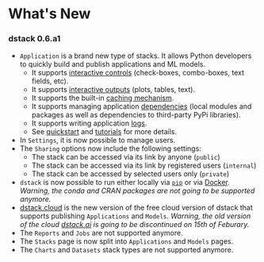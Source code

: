 # What's New

### dstack 0.6.a1

* `Application` is a brand new type of stacks. It allows Python developers to quickly build and publish applications and ML models.
  * It supports [interactive controls](../concepts/controls.md) \(check-boxes, combo-boxes, text fields, etc\).
  * It supports [interactive outputs](../concepts/outputs.md) \(plots, tables, text\).
  * It supports the built-in [caching mechanism](../concepts/caching.md).
  * It supports managing application [dependencies](../concepts/dependencies.md) \(local modules and packages as well as dependencies to third-party PyPi libraries\).
  * It supports writing application [logs](../concepts/logging.md).
  * See [quickstart](../quickstart.md) and [tutorials](../tutorials/) for more details.
* In `Settings`, it is now possible to manage users.
* The `Sharing` options now include the following settings:
  * The stack can be accessed via its link by anyone \(`public`\)
  * The stack can be accessed via its link by registered users \(`internal`\)
  * The stack can be accessed by selected users only \(`private`\)
* `dstack` is now possible to run either locally via [`pip`](https://pypi.org/project/dstack/) or via [Docker](https://hub.docker.com/repository/docker/dstackai/dstack). _Warning, the conda and CRAN packages are not going to be supported anymore._
* [dstack.cloud](https://dstack.cloud) is the new version of the free cloud version of dstack that supports publishing `Applications` and `Models`. _Warning, the old version of the cloud_ [_dstack.ai_](https://dstack.ai) _is going to be discontinued on 15th of Feburary._
* The `Reports` and `Jobs` are not supported anymore.
* The `Stacks` page is now split into `Applications` and `Models` pages.
* The `Charts` and `Datasets` stack types are not supported anymore.

